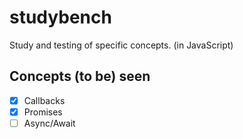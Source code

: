 # studybench

Study and testing of specific concepts.
(in JavaScript)

## Concepts (to be) seen

-   [x] Callbacks
-   [x] Promises
-   [ ] Async/Await
